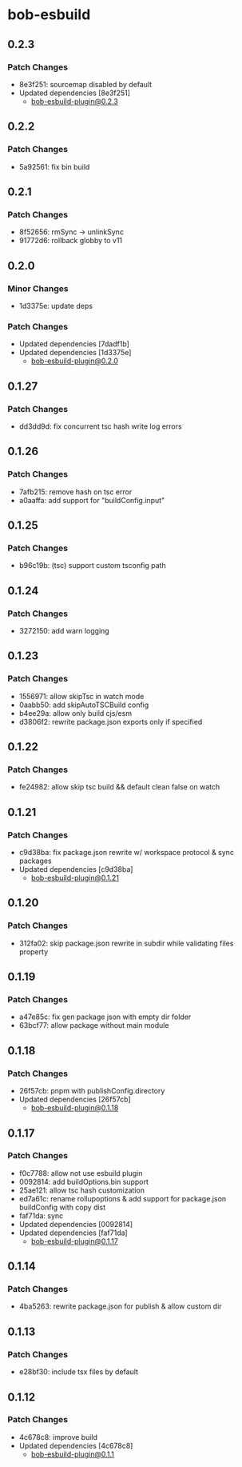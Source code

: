 # bob-esbuild

## 0.2.3

### Patch Changes

- 8e3f251: sourcemap disabled by default
- Updated dependencies [8e3f251]
  - bob-esbuild-plugin@0.2.3

## 0.2.2

### Patch Changes

- 5a92561: fix bin build

## 0.2.1

### Patch Changes

- 8f52656: rmSync -> unlinkSync
- 91772d6: rollback globby to v11

## 0.2.0

### Minor Changes

- 1d3375e: update deps

### Patch Changes

- Updated dependencies [7dadf1b]
- Updated dependencies [1d3375e]
  - bob-esbuild-plugin@0.2.0

## 0.1.27

### Patch Changes

- dd3dd9d: fix concurrent tsc hash write log errors

## 0.1.26

### Patch Changes

- 7afb215: remove hash on tsc error
- a0aaffa: add support for "buildConfig.input"

## 0.1.25

### Patch Changes

- b96c19b: (tsc) support custom tsconfig path

## 0.1.24

### Patch Changes

- 3272150: add warn logging

## 0.1.23

### Patch Changes

- 1556971: allow skipTsc in watch mode
- 0aabb50: add skipAutoTSCBuild config
- b4ee29a: allow only build cjs/esm
- d3806f2: rewrite package.json exports only if specified

## 0.1.22

### Patch Changes

- fe24982: allow skip tsc build && default clean false on watch

## 0.1.21

### Patch Changes

- c9d38ba: fix package.json rewrite w/ workspace protocol & sync packages
- Updated dependencies [c9d38ba]
  - bob-esbuild-plugin@0.1.21

## 0.1.20

### Patch Changes

- 312fa02: skip package.json rewrite in subdir while validating files property

## 0.1.19

### Patch Changes

- a47e85c: fix gen package json with empty dir folder
- 63bcf77: allow package without main module

## 0.1.18

### Patch Changes

- 26f57cb: pnpm with publishConfig.directory
- Updated dependencies [26f57cb]
  - bob-esbuild-plugin@0.1.18

## 0.1.17

### Patch Changes

- f0c7788: allow not use esbuild plugin
- 0092814: add buildOptions.bin support
- 25ae121: allow tsc hash customization
- ed7a61c: rename rollupoptions & add support for package.json buildConfig with copy dist
- faf71da: sync
- Updated dependencies [0092814]
- Updated dependencies [faf71da]
  - bob-esbuild-plugin@0.1.17

## 0.1.14

### Patch Changes

- 4ba5263: rewrite package.json for publish & allow custom dir

## 0.1.13

### Patch Changes

- e28bf30: include tsx files by default

## 0.1.12

### Patch Changes

- 4c678c8: improve build
- Updated dependencies [4c678c8]
  - bob-esbuild-plugin@0.1.1
